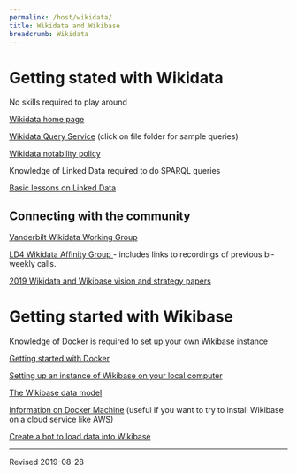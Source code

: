 ```yaml
---
permalink: /host/wikidata/
title: Wikidata and Wikibase
breadcrumb: Wikidata
---
```


# Getting stated with Wikidata

No skills required to play around

[Wikidata home page](https://www.wikidata.org/)

[Wikidata Query Service](https://query.wikidata.org/) (click on file folder for sample queries)

[Wikidata notability policy](https://www.wikidata.org/wiki/Wikidata:Notability)


Knowledge of Linked Data required to do SPARQL queries

[Basic lessons on Linked Data](../../lod/)

## Connecting with the community

[Vanderbilt Wikidata Working Group](wg/)

[LD4 Wikidata Affinity Group ](https://wiki.duraspace.org/display/LD4P2/LD4-Wikidata+Affinity+Group) - includes links to recordings of previous bi-weekly calls.

[2019 Wikidata and Wikibase vision and strategy papers](https://meta.wikimedia.org/wiki/Wikidata/Strategy/2019)

# Getting started with Wikibase

Knowledge of Docker is required to set up your own Wikibase instance

[Getting started with Docker](../#docker)

[Setting up an instance of Wikibase on your local computer](../../lod/install/#using-docker-compose-to-create-an-instance-of-wikibase-on-your-local-computer)

[The Wikibase data model](../../lod/wikibase/)

[Information on Docker Machine](../dockermachine/) (useful if you want to try to install Wikibase on a cloud service like AWS)

[Create a bot to load data into Wikibase](bot/)

----
Revised 2019-08-28

